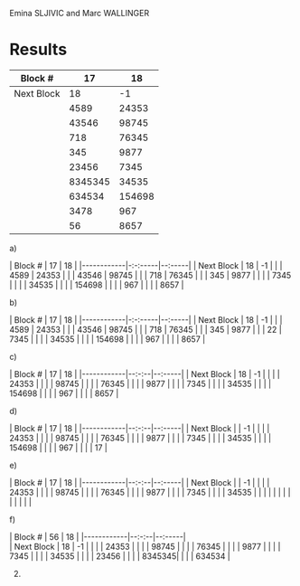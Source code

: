 Emina SLJIVIC and Marc WALLINGER

# Results

| Block #    | 17      | 18     |
|------------|-------|-------|
| Next Block | 18      | -1     |
|            | 4589    | 24353  |
|            | 43546   | 98745  |
|            | 718     | 76345  |
|            | 345     | 9877   |
|            | 23456   | 7345   |
|            | 8345345 | 34535  |
|            | 634534  | 154698 |
|            | 3478    | 967    |
|            | 56      | 8657   |

a)

| Block #    | 17      | 18     |
|------------|-:-:-----|--:-----|
| Next Block | 18      | -1     |
|            | 4589    | 24353  |
|            | 43546   | 98745  |
|            | 718     | 76345  |
|            | 345     | 9877   |
|            |         | 7345   |
|            |         | 34535  |
|            |         | 154698 |
|            |         | 967    |
|            |         | 8657   |

b)

| Block #    | 17      | 18     |
|------------|-:-:-----|--:-----|
| Next Block | 18      | -1     |
|            | 4589    | 24353  |
|            | 43546   | 98745  |
|            | 718     | 76345  |
|            | 345     | 9877   |
|            | 22      | 7345   |
|            |         | 34535  |
|            |         | 154698 |
|            |         | 967    |
|            |         | 8657   |

c)

| Block #    | 17    | 18     |
|------------|--:-:--|--:-----|
| Next Block | 18    | -1     |
|            |       | 24353  |
|            |       | 98745  |
|            |       | 76345  |
|            |       | 9877   |
|            |       | 7345   |
|            |       | 34535  |
|            |       | 154698 |
|            |       | 967    |
|            |       | 8657   |

d)

| Block #    | 17    | 18     |
|------------|--:-:--|--:-----|
| Next Block |       | -1     |
|            |       | 24353  |
|            |       | 98745  |
|            |       | 76345  |
|            |       | 9877   |
|            |       | 7345   |
|            |       | 34535  |
|            |       | 154698 |
|            |       | 967    |
|            |       | 17     |

e)

| Block #    | 17    | 18     |
|------------|--:-:--|--:-----|
| Next Block |       | -1     |
|            |       | 24353  |
|            |       | 98745  |
|            |       | 76345  |
|            |       | 9877   |
|            |       | 7345   |
|            |       | 34535  |
|            |       |        |
|            |       |        |
|            |       |        |

f)

| Block #    | 56    | 18     |
|------------|--:-:--|--:-----|     
| Next Block | 18    | -1     |
|            |       | 24353  |
|            |       | 98745  |
|            |       | 76345  |
|            |       | 9877   |
|            |       | 7345   |
|            |       | 34535  |
|            |       | 23456  |
|            |       | 8345345|
|            |       | 634534 |

2)
